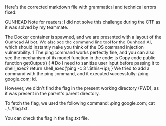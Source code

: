 Here's the corrected markdown file with grammatical and technical errors fixed:

GUNHEAD
Note for readers: I did not solve this challenge during the CTF as it was solved by my teammate.

The Docker container is spawned, and we are presented with a layout of the Gunhead AI bot.
We also see the command line tool for the Gunhead AI, which should instantly make you think of the OS command injection vulnerability.
1
The ping command works perfectly fine, and you can also see the mechanism of its model function in the code:
js
Copy code
public function getOutput()
{ # Do I need to sanitize user input before passing it to shell_exec?
return shell_exec('ping -c 3 '.$this->ip);
}
We tried to add a command with the ping command, and it executed successfully: /ping google.com; id.

However, we didn't find the flag in the present working directory (PWD), as it was present in the parent's parent directory.

To fetch the flag, we used the following command: /ping google.com; cat ../../flag.txt.

You can check the flag in the flag.txt file.
